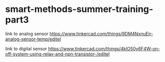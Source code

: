 # smart-methods-summer-training-part3
link to analog sensor
https://www.tinkercad.com/things/9DM4NxnuEir-analog-sensor-temp/editel


link to digital sensor 
https://www.tinkercad.com/things/4klO50y6F4W-on-off-system-using-relay-and-npn-transistor-/editel
